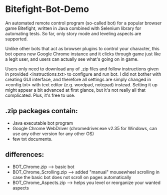 # Bitefight-Bot-Demo
An automated remote control program (so-called bot) for a popular browser game Bitefight, written in Java combined with Selenium library for automating tests. So far, only story mode and leveling aspects are supported. 

Unlike other bots that act as browser plugins to control your character, this bot opens new Google Chrome instance and it clicks through game just like a legit user, and users can actually see what's going on in game.

Users only need to download any of .zip files and follow instructions given in provided <instructions.txt> to configure and run bot.
I did not bother with creating GUI interface, and therefore all settings are simply changed in <config.txt> with text editor (e.g. wordpad, notepad) instead. Setting it up might appear a bit advanced at first glance, but it's not really all that complicated. Plus, it's free to use. 
## .zip packages contain:
* Java executable bot program
* Google Chrome WebDriver (chromedriver.exe v2.35 for Windows, can use any other version for any other OS) 
* few txt documents. 

## differences:
* BOT_Chrome.zip --> basic bot
* BOT_Chrome_Scrolling.zip --> added "manual" mousewheel scrolling in case the basic bot does not scroll on pages automatically
* BOT_Chrome_Aspects.zip --> helps you level or reorganize your wanted aspects
